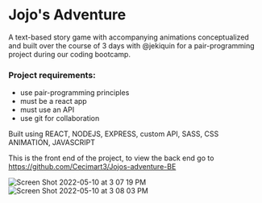 # Jojo's Adventure

A text-based story game with accompanying animations conceptualized and built over the course of 3 days with @jekiquin for a pair-programming project during our coding bootcamp.


### Project requirements:
- use pair-programming principles
- must be a react app
- must use an API
- use git for collaboration

Built using REACT, NODEJS, EXPRESS, custom API, SASS, CSS ANIMATION, JAVASCRIPT

This is the front end of the project, to view the back end go to https://github.com/Cecimart3/Jojos-adventure-BE

![Screen Shot 2022-05-10 at 3 07 19 PM](https://user-images.githubusercontent.com/62725303/167703766-86344791-944c-4961-bfbc-2f9fc5b4a281.png)
![Screen Shot 2022-05-10 at 3 08 03 PM](https://user-images.githubusercontent.com/62725303/167703883-8f344693-567d-4bf1-8327-fbeb5da8ade6.png)

